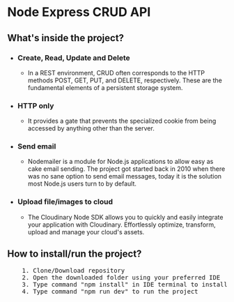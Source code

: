 <h1> Node Express CRUD API </h1>

<h2>What's inside the project?</h2>

<ul>
    <li><h3>Create, Read, Update and Delete</h3></li>
        <ul>
            <li>In a REST environment, CRUD often corresponds to the HTTP methods POST, GET, PUT, and DELETE, respectively. These are the fundamental elements of a persistent storage system.</li>
        </ul>
    <li><h3>HTTP only</h3></li>
        <ul>
            <li>It provides a gate that prevents the specialized cookie from being accessed by anything other than the server.
            </li>
        </ul>
    <li><h3>Send email</h3></li>
        <ul>
            <li>Nodemailer is a module for Node.js applications to allow easy as cake email sending. The project got started back in 2010 when there was no sane option to send email messages, today it is the solution most Node.js users turn to by default.</li>
        </ul>
    <li><h3>Upload file/images to cloud</h3></li>
        <ul>
            <li>The Cloudinary Node SDK allows you to quickly and easily integrate your application with Cloudinary. Effortlessly optimize, transform, upload and manage your cloud's assets.</li>
        </ul>
</ul>

<h2>How to install/run the project? </h2>

<pre>
    1. Clone/Download repository
    2. Open the downloaded folder using your preferred IDE 
    3. Type command "npm install" in IDE terminal to install the dependencies
    4. Type command "npm run dev" to run the project
</pe>
